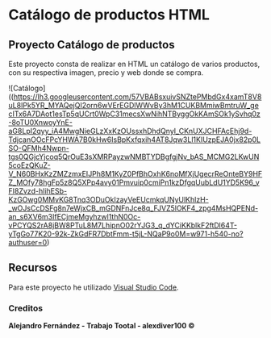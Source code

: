 # Catálogo de productos HTML

## Proyecto Catálogo de productos

Este proyecto consta de realizar en HTML un catálogo de varios productos, con su respectiva imagen, precio y web donde se compra.

![Catálogo]((https://lh3.googleusercontent.com/57VBABsxuivSNZtePMbdGx4xamT8V8uL8IPk5YR_MYAQejQI2orn6wVErEGDlWWvBy3hM1CUKBMmiwBmtruW_gecITx6A7DAot1esTp5qUCrt0WpC31mecsXwNihNTByggOkKAmSOk1ySvhq0z-8oTU0XnwoyYnE-aG8LpI2qyy_iA4MwgNieGLzXxKzOUssxhDhdQnyI_CKnUXJCHFAcEhj9d-TdjcanOOcFPcYHWA7B0kHw6IsBpKxfqxih4AT8Jqw3Ll1KIUzpEJA0jx82p0LSO-QFMh4Nwpn-tgs0QGjcYjcoq5QrOuE3sXMRPayzwNMBTYDBgfgjNv_bAS_MCMG2LKwUN5coEzQKuZ-V_N60BHxKzZMZzmxEIJPh8M1KyZ0PfBhOxhK6noMfXjUgecrReOnteBY9HFZ_MOfy78hgFp5z8Q5XPp4avy01Pmvuip0cmiPn1kzDfgqUubLdU1YD5K96_vFI8Zvzd-hIihESb-KzGOwg0MMvKG8Tnq3ODuOkIzayVeEUcmkqUNyUlKhlzH-_wOJsCcDSFg8n7eWjxCB_mGDNFnJce8q_FJVZ5lOKF4_zpg4MsHQPENd-an_s6XV6m3IfECjmeMgyhzwl1thN0Oc-vPCYQS2rA8jBW8PTuL8M7LhipnO02rYJG3_q_dYCiKKblkF2ftDl64T-yTgGo77K20-92k-ZkGdFR7DbtFmm-t5jL-NQaP9o0M=w971-h540-no?authuser=0)

## Recursos

Para este proyecto he utilizado [Visual Studio Code](https://visualstudio.microsoft.com/es/downloads/).

### Creditos

**Alejandro Fernández - Trabajo Tootal - alexdiver100 &copy;**
